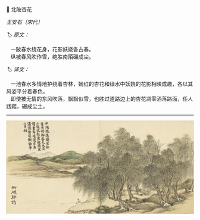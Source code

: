 📖 北陂杏花

_王安石〔宋代〕_

_🏷️ 原文：_

&nbsp;&nbsp; 一陂春水绕花身，花影妖娆各占春。 <br>
&nbsp;&nbsp; 纵被春风吹作雪，绝胜南陌碾成尘。

_🏷️ 译文：_

&nbsp;&nbsp; 一池春水多情地护绕着杏林，嫣红的杏花和绿水中妖娆的花影相映成趣，各以其风姿平分着春色。 <br>
&nbsp;&nbsp; 即使被无情的东风吹落，飘飘似雪，也胜过道路边上的杏花凋零洒落路面，任人践踏，碾成尘土。

--- 

![](../../../assets/img/c/C_119.png)